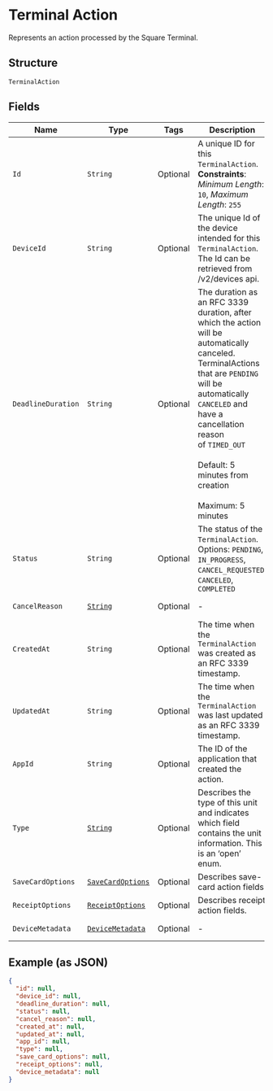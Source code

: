 
# Terminal Action

Represents an action processed by the Square Terminal.

## Structure

`TerminalAction`

## Fields

| Name | Type | Tags | Description | Getter |
|  --- | --- | --- | --- | --- |
| `Id` | `String` | Optional | A unique ID for this `TerminalAction`.<br>**Constraints**: *Minimum Length*: `10`, *Maximum Length*: `255` | String getId() |
| `DeviceId` | `String` | Optional | The unique Id of the device intended for this `TerminalAction`.<br>The Id can be retrieved from /v2/devices api. | String getDeviceId() |
| `DeadlineDuration` | `String` | Optional | The duration as an RFC 3339 duration, after which the action will be automatically canceled.<br>TerminalActions that are `PENDING` will be automatically `CANCELED` and have a cancellation reason<br>of `TIMED_OUT`<br><br>Default: 5 minutes from creation<br><br>Maximum: 5 minutes | String getDeadlineDuration() |
| `Status` | `String` | Optional | The status of the `TerminalAction`.<br>Options: `PENDING`, `IN_PROGRESS`, `CANCEL_REQUESTED`, `CANCELED`, `COMPLETED` | String getStatus() |
| `CancelReason` | [`String`](../../doc/models/action-cancel-reason.md) | Optional | - | String getCancelReason() |
| `CreatedAt` | `String` | Optional | The time when the `TerminalAction` was created as an RFC 3339 timestamp. | String getCreatedAt() |
| `UpdatedAt` | `String` | Optional | The time when the `TerminalAction` was last updated as an RFC 3339 timestamp. | String getUpdatedAt() |
| `AppId` | `String` | Optional | The ID of the application that created the action. | String getAppId() |
| `Type` | [`String`](../../doc/models/terminal-action-action-type.md) | Optional | Describes the type of this unit and indicates which field contains the unit information. This is an ‘open’ enum. | String getType() |
| `SaveCardOptions` | [`SaveCardOptions`](../../doc/models/save-card-options.md) | Optional | Describes save-card action fields. | SaveCardOptions getSaveCardOptions() |
| `ReceiptOptions` | [`ReceiptOptions`](../../doc/models/receipt-options.md) | Optional | Describes receipt action fields. | ReceiptOptions getReceiptOptions() |
| `DeviceMetadata` | [`DeviceMetadata`](../../doc/models/device-metadata.md) | Optional | - | DeviceMetadata getDeviceMetadata() |

## Example (as JSON)

```json
{
  "id": null,
  "device_id": null,
  "deadline_duration": null,
  "status": null,
  "cancel_reason": null,
  "created_at": null,
  "updated_at": null,
  "app_id": null,
  "type": null,
  "save_card_options": null,
  "receipt_options": null,
  "device_metadata": null
}
```

